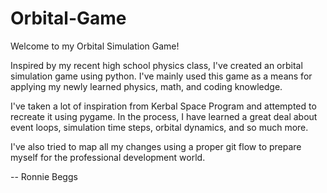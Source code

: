 # Orbital-Game

Welcome to my Orbital Simulation Game!

Inspired by my recent high school physics class, I've created an orbital simulation game using python. 
I've mainly used this game as a means for applying my newly learned physics, math, and coding knowledge.

I've taken a lot of inspiration from Kerbal Space Program and attempted to recreate it using pygame. 
In the process, I have learned a great deal about event loops, simulation time steps, orbital dynamics, and so much more.

I've also tried to map all my changes using a proper git flow to prepare myself for the professional development world.

-- Ronnie Beggs
